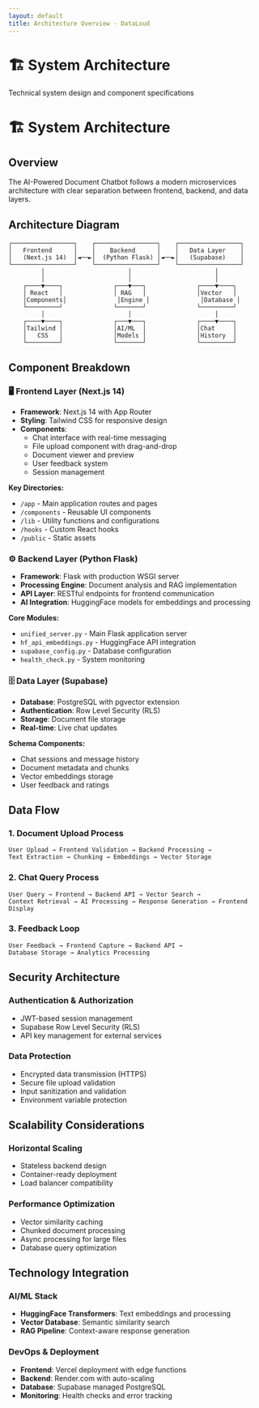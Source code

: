 ```yaml
---
layout: default
title: Architecture Overview - DataLoud
---
```


<div class="content-wrapper">
    <div class="page-header">
        <h1 class="page-title">🏗️ System Architecture</h1>
        <p class="page-description">Technical system design and component specifications</p>
    </div>

# 🏗️ System Architecture

## Overview

The AI-Powered Document Chatbot follows a modern microservices architecture with clear separation between frontend, backend, and data layers.

## Architecture Diagram

```
┌─────────────────┐    ┌─────────────────┐    ┌─────────────────┐
│   Frontend      │    │    Backend      │    │   Data Layer    │
│   (Next.js 14)  │◄──►│  (Python Flask) │◄──►│   (Supabase)    │
└─────────────────┘    └─────────────────┘    └─────────────────┘
         │                       │                       │
         │                       │                       │
    ┌────▼────┐              ┌───▼───┐              ┌────▼────┐
    │ React   │              │ RAG   │              │Vector   │
    │Components│              │Engine │              │Database │
    └─────────┘              └───────┘              └─────────┘
         │                       │                       │
    ┌────▼────┐              ┌───▼───┐              ┌────▼────┐
    │Tailwind │              │AI/ML  │              │Chat     │
    │   CSS   │              │Models │              │History  │
    └─────────┘              └───────┘              └─────────┘
```

## Component Breakdown

### 🖥️ Frontend Layer (Next.js 14)

- **Framework**: Next.js 14 with App Router
- **Styling**: Tailwind CSS for responsive design
- **Components**:
  - Chat interface with real-time messaging
  - File upload component with drag-and-drop
  - Document viewer and preview
  - User feedback system
  - Session management

**Key Directories:**

- `/app` - Main application routes and pages
- `/components` - Reusable UI components
- `/lib` - Utility functions and configurations
- `/hooks` - Custom React hooks
- `/public` - Static assets

### ⚙️ Backend Layer (Python Flask)

- **Framework**: Flask with production WSGI server
- **Processing Engine**: Document analysis and RAG implementation
- **API Layer**: RESTful endpoints for frontend communication
- **AI Integration**: HuggingFace models for embeddings and processing

**Core Modules:**

- `unified_server.py` - Main Flask application server
- `hf_api_embeddings.py` - HuggingFace API integration
- `supabase_config.py` - Database configuration
- `health_check.py` - System monitoring

### 🗄️ Data Layer (Supabase)

- **Database**: PostgreSQL with pgvector extension
- **Authentication**: Row Level Security (RLS)
- **Storage**: Document file storage
- **Real-time**: Live chat updates

**Schema Components:**

- Chat sessions and message history
- Document metadata and chunks
- Vector embeddings storage
- User feedback and ratings

## Data Flow

### 1. Document Upload Process

```
User Upload → Frontend Validation → Backend Processing →
Text Extraction → Chunking → Embeddings → Vector Storage
```

### 2. Chat Query Process

```
User Query → Frontend → Backend API → Vector Search →
Context Retrieval → AI Processing → Response Generation → Frontend Display
```

### 3. Feedback Loop

```
User Feedback → Frontend Capture → Backend API →
Database Storage → Analytics Processing
```

## Security Architecture

### Authentication & Authorization

- JWT-based session management
- Supabase Row Level Security (RLS)
- API key management for external services

### Data Protection

- Encrypted data transmission (HTTPS)
- Secure file upload validation
- Input sanitization and validation
- Environment variable protection

## Scalability Considerations

### Horizontal Scaling

- Stateless backend design
- Container-ready deployment
- Load balancer compatibility

### Performance Optimization

- Vector similarity caching
- Chunked document processing
- Async processing for large files
- Database query optimization

## Technology Integration

### AI/ML Stack

- **HuggingFace Transformers**: Text embeddings and processing
- **Vector Database**: Semantic similarity search
- **RAG Pipeline**: Context-aware response generation

### DevOps & Deployment

- **Frontend**: Vercel deployment with edge functions
- **Backend**: Render.com with auto-scaling
- **Database**: Supabase managed PostgreSQL
- **Monitoring**: Health checks and error tracking
